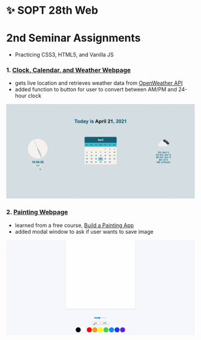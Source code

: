 # ✨ SOPT 28th Web

# 2nd Seminar Assignments
- Practicing CSS3, HTML5, and Vanilla JS

### 1. [Clock, Calendar, and Weather Webpage](https://github.com/jenehojinchoi/SOPT_28th_Web/tree/feature/initial/2nd_seminar_1)
- gets live location and retrieves weather data from [OpenWeather API](https://openweathermap.org/api)
- added function to button for user to convert between AM/PM and 24-hour clock

![Demo](2nd_seminar_1/clockCalendarWeather.gif)

### 2. [Painting Webpage](https://github.com/jenehojinchoi/SOPT_28th_Web/tree/feature/initial/2nd_seminar_2)
- learned from a free course, [Build a Painting App](https://nomadcoders.co/javascript-for-beginners-2)
- added modal window to ask if user wants to save image

![Demo](2nd_seminar_2/paintingWeb/paintingWeb_Modal.gif)
